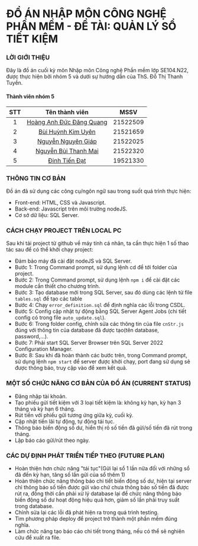 # ĐỒ ÁN NHẬP MÔN CÔNG NGHỆ PHẦN MỀM - ĐỀ TÀI: QUẢN LÝ SỔ TIẾT KIỆM

### LỜI GIỚI THIỆU
Đây là đồ án cuối kỳ môn Nhập môn Công nghệ Phần mềm lớp SE104.N22, được thực hiện bởi nhóm 5 và dưới sự hướng dẫn của ThS. Đỗ Thị Thanh Tuyền.

#### Thành viên nhóm 5
|STT|Tên thành viên|MSSV|
|:-:|:-:|:-:|
|1|[Hoàng Anh Đức Đăng Quang](https://github.com/QuangHoang059)|21522509|
|2|[Bùi Huỳnh Kim Uyên](https://github.com/uyenbhku)|21521659|
|3|[Nguyễn Nguyên Giáp](https://github.com/Paignn)|21522025|
|4|[Nguyễn Bùi Thanh Mai](https://github.com/21522320)|21522320|
|5|[Đinh Tiến Đạt](https://github.com/GaChip)|19521330|

### THÔNG TIN CƠ BẢN
Đồ án đã sử dụng các công cụ/ngôn ngữ sau trong suốt quá trình thực hiện:
* Front-end: HTML, CSS và Javascript.
* Back-end: Javascript trên môi trường nodeJS.
* Cơ sở dữ liệu: SQL Server.

### CÁCH CHẠY PROJECT TRÊN LOCAL PC
Sau khi tải project từ github về máy tính cá nhân, ta cần thực hiện 1 số thao tác sau để có thể khởi chạy project:
* Đảm bảo máy đã cài đặt nodeJS và SQL Server.
* Bước 1: Trong Command prompt, sử dụng lệnh cd để tới folder của project.
* Bước 2: Trong Command prompt, sử dụng lệnh `npm i` để cài đặt các module cần thiết cho chương trình.
* Bước 3: Tạo database mới trong SQL Server, sau đó dùng các lệnh từ file `tables.sql` để tạo các table 
* Bước 4: Chạy `error_definition.sql` để định nghĩa các lỗi trong CSDL.
* Bước 5: Config cập nhật tự động bằng SQL Server Agent Jobs (chi tiết config có trong file `auto_update.sql`).
* Bước 6: Trong folder config, chỉnh sửa các thông tin của file `cnStr.js` đúng với thông tin của database đã được tạo(tên database, password,...).
* Bước 7: Phải start SQL Server Browser trên SQL Server 2022 Configuration Manager.
* Bước 8: Sau khi đã hoàn thành các bước trên, trong Command prompt, sử dụng lệnh `npm start` để server được khởi chạy, port đang sử dụng sẽ được thông báo, truy cập vào để xem kết quả.

<!-- ### VIDEO DEMO ĐỒ ÁN
[Link video demo](https://youtu.be/AUGFdoGetgI) -->

### MỘT SỐ CHỨC NĂNG CƠ BẢN CỦA ĐỒ ÁN (CURRENT STATUS)
* Đăng nhập tài khoản.
* Tạo phiếu gửi tiết kiệm với 3 loại tiết kiệm là: không kỳ hạn, kỳ hạn 3 tháng và kỳ hạn 6 tháng.
* Rút tiền với phiếu gửi tương ứng giữa kỳ, cuối kỳ.
* Cập nhật tiền lãi tự động, tự động tái tục.
* Thông báo biến động số dư, hiển thị rõ số tiền đã gửi/số tiền đã rút trong tháng.
* Lập báo cáo gửi/rút theo ngày.


### CÁC DỰ ĐỊNH PHÁT TRIỂN TIẾP THEO (FUTURE PLAN)
* Hoàn thiện hơn chức năng "tái tục"(Gửi lại sổ 1 lần nữa đối với những sổ đã đến kỳ hạn, tăng số lần gửi của sổ thêm 1)
* Hoàn thiện chức năng thông báo chi tiết biến động số dư, hiện tại server chỉ thông báo số tiền được gửi vào chứ chưa thông báo số tiền đã được rút ra, đồng thời cần phải xử lý database lại để chức năng thông báo biến động số dư hoạt động hiệu quả hơn, giảm số lần phải truy suất trong database.
* Chỉnh sửa lại các lỗi đã phát hiện ra trong quá trình testing.
* Tìm phương pháp deploy để project trở thành một phần mềm đúng nghĩa.
* Làm chức năng tạo báo cáo chi tiết trong tháng, nếu có thể sẽ nghiên cứu để xuất ra file. 

 
